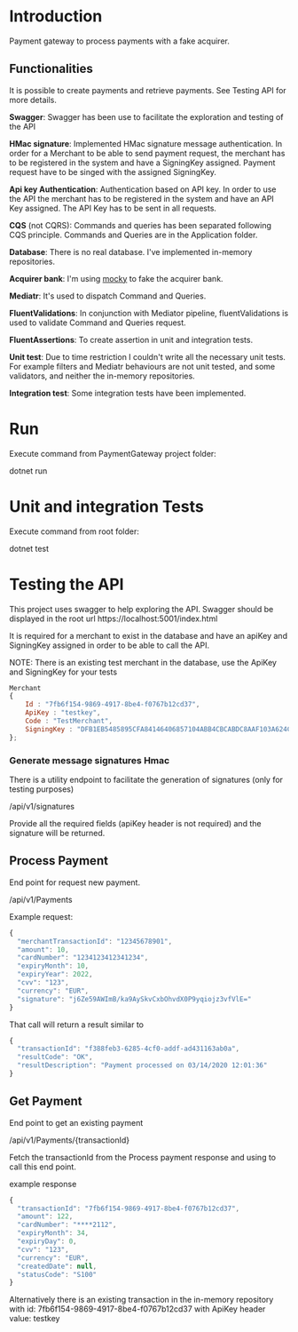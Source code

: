 # Introduction

Payment gateway to process payments with a fake acquirer.



## Functionalities
It is possible to create payments and retrieve payments. See Testing API for more details.

**Swagger**: Swagger has been use to facilitate the exploration and testing of the API

**HMac signature**: Implemented HMac signature message authentication. In order for a Merchant to be able to send payment request, the merchant has to be registered in the system and have a SigningKey assigned. Payment request have to be singed with the assigned SigningKey.

**Api key Authentication**: Authentication based on API key. In order to use the API the merchant has to be registered in the system and have an API Key assigned. The API Key has to be sent in all requests.

**CQS** (not CQRS): Commands and queries has been separated following CQS principle. Commands and Queries are in the Application folder.

**Database**: There is no real database. I've implemented in-memory repositories. 

**Acquirer bank**: I'm using [mocky](http://www.mocky.io/) to fake the acquirer bank.

**Mediatr**: It's used to dispatch Command and Queries.

**FluentValidations**: In conjunction with Mediator pipeline, fluentValidations is used to validate Command and Queries request.

**FluentAssertions**: To create assertion in unit and integration tests.

**Unit test**: Due to time restriction I couldn't write all the necessary unit tests. For example filters and Mediatr behaviours are not unit tested, and some validators, and neither the in-memory repositories. 

**Integration test**: Some integration tests have been implemented.

# Run
Execute command from PaymentGateway project folder:

dotnet run


# Unit and integration Tests

Execute command from root folder:

dotnet test

# Testing the API
This project uses swagger to help exploring the API. Swagger should be displayed in the root url https://localhost:5001/index.html

It is required for a merchant to exist in the database and have an apiKey and SigningKey assigned in order to be able to call the API.

NOTE: There is an existing test merchant in the database, use the ApiKey and SigningKey for your tests

```javascript
Merchant
{
    Id : "7fb6f154-9869-4917-8be4-f0767b12cd37",
    ApiKey : "testkey",
    Code : "TestMerchant",
    SigningKey : "DFB1EB5485895CFA84146406857104ABB4CBCABDC8AAF103A624C8F6A3EAAB00"
};
```

### Generate message signatures Hmac
There is a utility endpoint to facilitate the generation of signatures (only for testing purposes)

/api/v1/signatures

Provide all the required fields (apiKey header is not required) and the signature will be returned.

## Process Payment 
End point for request new payment.

/api/v1/Payments


Example request:
```javascript
{
  "merchantTransactionId": "12345678901",
  "amount": 10,
  "cardNumber": "1234123412341234",
  "expiryMonth": 10,
  "expiryYear": 2022,
  "cvv": "123",
  "currency": "EUR",
  "signature": "j6Ze59AWImB/ka9AySkvCxbOhvdX0P9yqiojz3vfVlE="
}
```


That call will return a result similar to 

```javascript
{
  "transactionId": "f388feb3-6285-4cf0-addf-ad431163ab0a",
  "resultCode": "OK",
  "resultDescription": "Payment processed on 03/14/2020 12:01:36"
}
```

## Get Payment 
End point to get an existing payment

/api/v1/Payments/{transactionId}

Fetch the transactionId from the Process payment response and using to call this end point.

example response
```javascript
{
  "transactionId": "7fb6f154-9869-4917-8be4-f0767b12cd37",
  "amount": 122,
  "cardNumber": "****2112",
  "expiryMonth": 34,
  "expiryDay": 0,
  "cvv": "123",
  "currency": "EUR",
  "createdDate": null,
  "statusCode": "S100"
}
```

Alternatively there is an existing transaction in the in-memory repository with id: 7fb6f154-9869-4917-8be4-f0767b12cd37 with ApiKey header value: testkey



